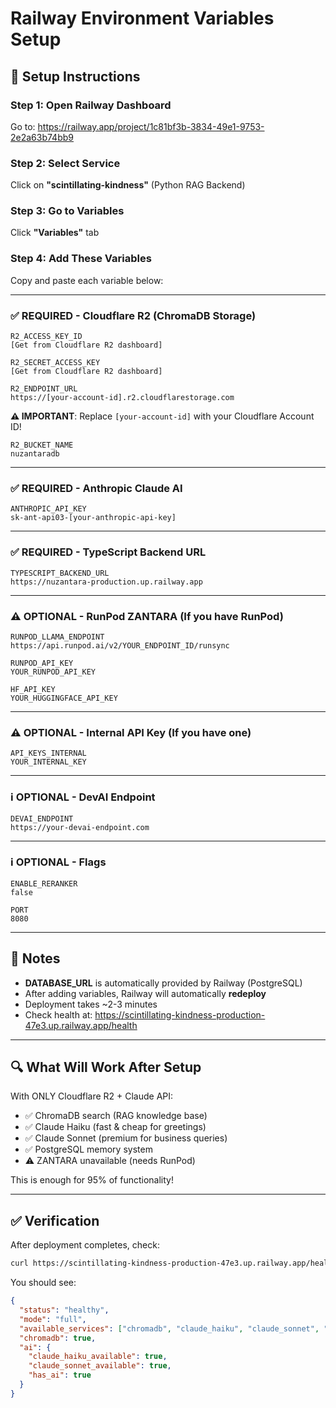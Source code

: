 # Railway Environment Variables Setup

## 🚀 Setup Instructions

### Step 1: Open Railway Dashboard
Go to: https://railway.app/project/1c81bf3b-3834-49e1-9753-2e2a63b74bb9

### Step 2: Select Service
Click on **"scintillating-kindness"** (Python RAG Backend)

### Step 3: Go to Variables
Click **"Variables"** tab

### Step 4: Add These Variables

Copy and paste each variable below:

---

### ✅ REQUIRED - Cloudflare R2 (ChromaDB Storage)

```
R2_ACCESS_KEY_ID
[Get from Cloudflare R2 dashboard]
```

```
R2_SECRET_ACCESS_KEY
[Get from Cloudflare R2 dashboard]
```

```
R2_ENDPOINT_URL
https://[your-account-id].r2.cloudflarestorage.com
```
**⚠️ IMPORTANT**: Replace `[your-account-id]` with your Cloudflare Account ID!

```
R2_BUCKET_NAME
nuzantaradb
```

---

### ✅ REQUIRED - Anthropic Claude AI

```
ANTHROPIC_API_KEY
sk-ant-api03-[your-anthropic-api-key]
```

---

### ✅ REQUIRED - TypeScript Backend URL

```
TYPESCRIPT_BACKEND_URL
https://nuzantara-production.up.railway.app
```

---

### ⚠️ OPTIONAL - RunPod ZANTARA (If you have RunPod)

```
RUNPOD_LLAMA_ENDPOINT
https://api.runpod.ai/v2/YOUR_ENDPOINT_ID/runsync
```

```
RUNPOD_API_KEY
YOUR_RUNPOD_API_KEY
```

```
HF_API_KEY
YOUR_HUGGINGFACE_API_KEY
```

---

### ⚠️ OPTIONAL - Internal API Key (If you have one)

```
API_KEYS_INTERNAL
YOUR_INTERNAL_KEY
```

---

### ℹ️ OPTIONAL - DevAI Endpoint

```
DEVAI_ENDPOINT
https://your-devai-endpoint.com
```

---

### ℹ️ OPTIONAL - Flags

```
ENABLE_RERANKER
false
```

```
PORT
8080
```

---

## 📝 Notes

- **DATABASE_URL** is automatically provided by Railway (PostgreSQL)
- After adding variables, Railway will automatically **redeploy**
- Deployment takes ~2-3 minutes
- Check health at: https://scintillating-kindness-production-47e3.up.railway.app/health

---

## 🔍 What Will Work After Setup

With ONLY Cloudflare R2 + Claude API:
- ✅ ChromaDB search (RAG knowledge base)
- ✅ Claude Haiku (fast & cheap for greetings)
- ✅ Claude Sonnet (premium for business queries)
- ✅ PostgreSQL memory system
- ⚠️ ZANTARA unavailable (needs RunPod)

This is enough for 95% of functionality!

---

## ✅ Verification

After deployment completes, check:

```bash
curl https://scintillating-kindness-production-47e3.up.railway.app/health | jq '.'
```

You should see:
```json
{
  "status": "healthy",
  "mode": "full",
  "available_services": ["chromadb", "claude_haiku", "claude_sonnet", "postgresql"],
  "chromadb": true,
  "ai": {
    "claude_haiku_available": true,
    "claude_sonnet_available": true,
    "has_ai": true
  }
}
```
